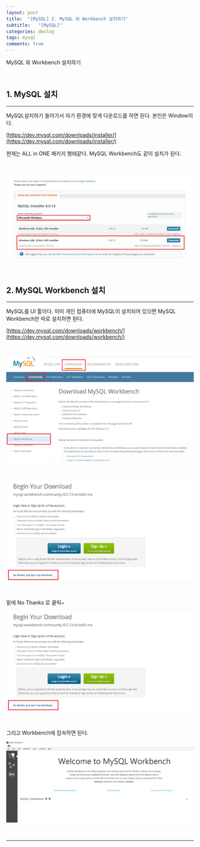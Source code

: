 ```yaml
---
layout: post
title:  "[MySQL] 2. MySQL 와 Workbench 설치하기"
subtitle:   "[MySQL]"
categories: devlog
tags: mysql
comments: true
---
```


MySQL 와 Workbench 설치하기

<br>


## 1. MySQL 설치
---

MySQL설치하기 들어가서 자기 환경에 맞게 다운로드를 하면 된다. 본인은 Window이다.

[https://dev.mysql.com/downloads/installer/](https://dev.mysql.com/downloads/installer/)


현재는 ALL in ONE 패키지 형태같다. MySQL Workbench도 같이 설치가 된다.

<br>

[![Install-MySQL-s0](/assets/img/devlog/201811/Install-MySQL-s0.png)]()

<br>


## 2. MySQL Workbench 설치
---

MySQL를 UI 툴이다. 이미 개인 컴퓨터에 MySQL이 설치되어 있으면 MySQL Workbench만 따로 설치하면 된다.

[https://dev.mysql.com/downloads/workbench/](https://dev.mysql.com/downloads/workbench/)

<br>

[![Install-MySQL-s1](/assets/img/devlog/201811/Install-MySQL-s1.png)]()

<br>

[![Install-MySQL-s2](/assets/img/devlog/201811/Install-MySQL-s3.png)]()

<br>

밑에 No Thanks 로 클릭~

[![Install-MySQL-s3](/assets/img/devlog/201811/Install-MySQL-s3.png)]()

<br>

그리고 Workbench에 접속하면 된다.

[![Install-MySQL-s4](/assets/img/devlog/201811/Install-MySQL-s4.png)]()

<br>


---